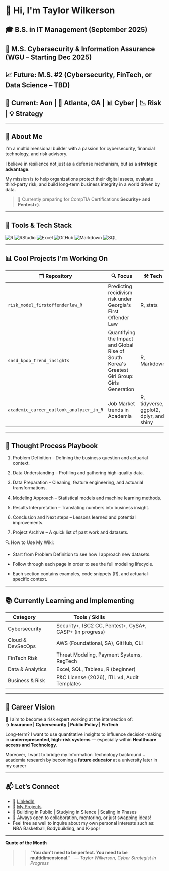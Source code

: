# 👋 Hi, I'm Taylor Wilkerson
## 🎓 B.S. in IT Management (September 2025)
## 🔐 M.S. Cybersecurity & Information Assurance (WGU – Starting Dec 2025)
## 📈 Future: M.S. #2 (Cybersecurity, FinTech, or Data Science – TBD)  
## 🏢 Current: Aon | 📍 Atlanta, GA | 📊 Cyber | 📉 Risk | 💡 Strategy  
---

## 🎯 About Me
I'm a multidimensional builder with a passion for cybersecurity, financial technology, and risk advisory.  

I believe in resilience not just as a defense mechanism, but as a **strategic advantage**. 

My mission is to help organizations protect their digital assets, evaluate third-party risk, and build long-term business integrity in a world driven by data.

> 📌 Currently preparing for CompTIA Certifications **Security+ and Pentest+)**.

---

## 🔧 Tools & Tech Stack

![R](https://img.shields.io/badge/R-276DC3?style=flat&logo=r&logoColor=white)
![RStudio](https://img.shields.io/badge/RStudio-75AADB?style=flat&logo=rstudio&logoColor=white)
![Excel](https://img.shields.io/badge/Excel-217346?style=flat&logo=microsoft-excel&logoColor=white)
![GitHub](https://img.shields.io/badge/GitHub-181717?style=flat&logo=github)
![Markdown](https://img.shields.io/badge/Markdown-000000?style=flat&logo=markdown)
![SQL](https://img.shields.io/badge/SQL-4479A1?style=flat&logo=postgresql&logoColor=white)

---

## 📊 Cool Projects I'm Working On

| 🗂️ Repository | 🔍 Focus | 🛠️ Tech |
|--------------|-----------|---------|
| `risk_model_firstoffenderlaw_R` | Predicting recidivism risk under Georgia's First Offender Law | R, stats |
| `snsd_kpop_trend_insights` | Quantifying the Impact and Global Rise of South Korea's Greatest Girl Group: Girls Generation| R, Markdown |
| `academic_career_outlook_analyzer_in_R` | Job Market trends in Academia | R, tidyverse, ggplot2, dplyr, and shiny |

---

## 📂 Thought Process Playbook
1. Problem Definition
 – Defining the business question and actuarial context.

2. Data Understanding
 – Profiling and gathering high-quality data.

3. Data Preparation
 – Cleaning, feature engineering, and actuarial transformations.

4. Modeling Approach
 – Statistical models and machine learning methods.

5. Results Interpretation
– Translating numbers into business insight.

6. Conclusion and Next steps 
 – Lessons learned and potential improvements.

7. Project Archive 
 – A quick list of past work and datasets.

🔍 How to Use My Wiki:
* Start from Problem Definition to see how I approach new datasets.

* Follow through each page in order to see the full modeling lifecycle.

* Each section contains examples, code snippets (R), and actuarial-specific context.

***

## 📚 Currently Learning and Implementing 

| Category        | Tools / Skills                             |
|----------------|---------------------------------------------|
| Cybersecurity   | Security+, ISC2 CC, Pentest+, CySA+, CASP+ (in progress) |
| Cloud & DevSecOps | AWS (Foundational, SA), GitHub, CLI        |
| FinTech Risk    | Threat Modeling, Payment Systems, RegTech  |
| Data & Analytics| Excel, SQL, Tableau, R (beginner)          |
| Business & Risk | P&C License (2026), ITIL v4, Audit Templates |

---

## 🚀 Career Vision

📌 I aim to become a risk expert working at the intersection of:  
**→ Insurance | Cybersecurity | Public Policy | FinTech**  

Long-term? I want to use quantitative insights to influence decision-making in **underrepresented, high-risk systems** — especially within **Healthcare access and Technology**.

Moreover, I want to bridge my Information Technology backround + academia research by becoming a **future educator** at a university later in my career

---

## 📬 Let’s Connect

- 💼 [LinkedIn](https://www.linkedin.com/in/taylor-n-wilkerson/)  
- 📁 [My Projects](https://github.com/RiskWithTaylor?tab=repositories)
- 🚀 Building in Public | Studying in Silence | Scaling in Phases
- 🧠 Always open to collaboration, mentoring, or just swapping ideas!
- Feel free as well to inquire about my own personal interests such as: NBA Basketball, Bodybuilding, and K-pop!
---

**Quote of the Month**
> > **"You don't need to be perfect. You need to be multidimensional."**  
> — *Taylor Wilkerson, Cyber Strategist in Progress*


<!--
**RiskWithTaylor/RiskWithTaylor** is a ✨ _special_ ✨ repository because its `README.md` (this file) appears on your GitHub profile.

Here are some ideas to get you started:

- 🔭 I’m currently working on ...
- 🌱 I’m currently learning ...
- 👯 I’m looking to collaborate on ...
- 🤔 I’m looking for help with ...
- 💬 Ask me about ...
- 📫 How to reach me: ...
- 😄 Pronouns: ...
- ⚡ Fun fact: ...
-->
